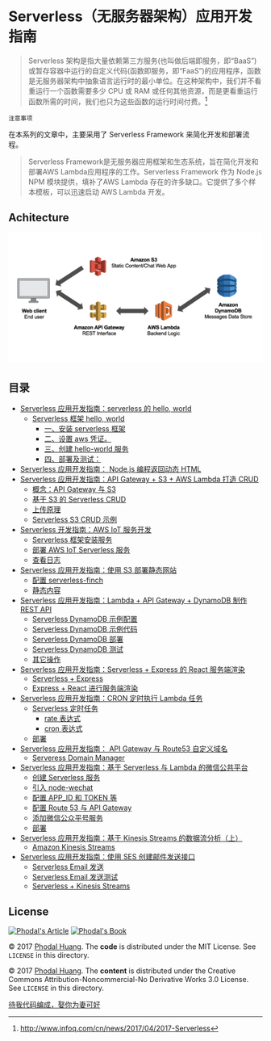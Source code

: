 Serverless（无服务器架构）应用开发指南
===

> Serverless 架构是指大量依赖第三方服务(也叫做后端即服务，即“BaaS”)或暂存容器中运行的自定义代码(函数即服务，即“FaaS”)的应用程序，函数是无服务器架构中抽象语言运行时的最小单位。在这种架构中，我们并不看重运行一个函数需要多少 CPU 或 RAM 或任何其他资源，而是更看重运行函数所需的时间，我们也只为这些函数的运行时间付费。[^serverless]

[^serverless]: http://www.infoq.com/cn/news/2017/04/2017-Serverless

``注意事项``

在本系列的文章中，主要采用了 Serverless Framework 来简化开发和部署流程。

> Serverless Framework是无服务器应用框架和生态系统，旨在简化开发和部署AWS Lambda应用程序的工作。Serverless Framework 作为 Node.js NPM 模块提供，填补了AWS Lambda 存在的许多缺口。它提供了多个样本模板，可以迅速启动 AWS Lambda 开发。

Achitecture
---

![Serverless Application Architecture](images/serverless-spa-architecture.png)

目录
---

*   [Serverless 应用开发指南：serverless 的 hello, world](https://phodal.github.io/serverless-guide/#serverless-应用开发指南serverless-的-hello-world)
    *   [Serverless 框架 hello, world](https://phodal.github.io/serverless-guide/#serverless-框架-hello-world)
        *   [一、安装 serverless 框架](https://phodal.github.io/serverless-guide/#一安装-serverless-框架)
        *   [二、设置 aws 凭证。](https://phodal.github.io/serverless-guide/#二设置-aws-凭证)
        *   [三、创建 hello-world 服务](https://phodal.github.io/serverless-guide/#三创建-hello-world-服务)
        *   [四、部署及测试：](https://phodal.github.io/serverless-guide/#四部署及测试)
*   [Serverless 应用开发指南： Node.js 编程返回动态 HTML](https://phodal.github.io/serverless-guide/#serverless-应用开发指南-node.js-编程返回动态-html)
*   [Serverless 应用开发指南：API Gateway + S3 + AWS Lambda 打造 CRUD](https://phodal.github.io/serverless-guide/#serverless-应用开发指南api-gateway-s3-aws-lambda-打造-crud)
    *   [概念：API Gateway 与 S3](https://phodal.github.io/serverless-guide/#概念api-gateway-与-s3)
    *   [基于 S3 的 Serverless CRUD](https://phodal.github.io/serverless-guide/#基于-s3-的-serverless-crud)
    *   [上传原理](https://phodal.github.io/serverless-guide/#上传原理)
    *   [Serverless S3 CRUD 示例](https://phodal.github.io/serverless-guide/#serverless-s3-crud-示例)
*   [Serverless 开发指南：AWS IoT 服务开发](https://phodal.github.io/serverless-guide/#serverless-开发指南aws-iot-服务开发)
    *   [Serverless 框架安装服务](https://phodal.github.io/serverless-guide/#serverless-框架安装服务)
    *   [部署 AWS IoT Serverless 服务](https://phodal.github.io/serverless-guide/#部署-aws-iot-serverless-服务)
    *   [查看日志](https://phodal.github.io/serverless-guide/#查看日志)
*   [Serverless 应用开发指南：使用 S3 部署静态网站](https://phodal.github.io/serverless-guide/#serverless-应用开发指南使用-s3-部署静态网站)
    *   [配置 serverless-finch](https://phodal.github.io/serverless-guide/#配置-serverless-finch)
    *   [静态内容](https://phodal.github.io/serverless-guide/#静态内容)
*   [Serverless 应用开发指南：Lambda + API Gateway + DynamoDB 制作 REST API](https://phodal.github.io/serverless-guide/#serverless-应用开发指南lambda-api-gateway-dynamodb-制作-rest-api)
    *   [Serverless DynamoDB 示例配置](https://phodal.github.io/serverless-guide/#serverless-dynamodb-示例配置)
    *   [Serverless DynamoDB 示例代码](https://phodal.github.io/serverless-guide/#serverless-dynamodb-示例代码)
    *   [Serverless DynamoDB 部署](https://phodal.github.io/serverless-guide/#serverless-dynamodb-部署)
    *   [Serverless DynamoDB 测试](https://phodal.github.io/serverless-guide/#serverless-dynamodb-测试)
    *   [其它操作](https://phodal.github.io/serverless-guide/#其它操作)
*   [Serverless 应用开发指南：Serverless + Express 的 React 服务端渲染](https://phodal.github.io/serverless-guide/#serverless-应用开发指南serverless-express-的-react-服务端渲染)
    *   [Serverless + Express](https://phodal.github.io/serverless-guide/#serverless-express)
    *   [Express + React 进行服务端渲染](https://phodal.github.io/serverless-guide/#express-react-进行服务端渲染)
*   [Serverless 应用开发指南：CRON 定时执行 Lambda 任务](https://phodal.github.io/serverless-guide/#serverless-应用开发指南cron-定时执行-lambda-任务)
    *   [Serverless 定时任务](https://phodal.github.io/serverless-guide/#serverless-定时任务)
        *   [rate 表达式](https://phodal.github.io/serverless-guide/#rate-表达式)
        *   [cron 表达式](https://phodal.github.io/serverless-guide/#cron-表达式)
    *   [部署](https://phodal.github.io/serverless-guide/#部署)
*   [Serverless 应用开发指南： API Gateway 与 Route53 自定义域名](https://phodal.github.io/serverless-guide/#serverless-应用开发指南-api-gateway-与-route53-自定义域名)
    *   [Serveress Domain Manager](https://phodal.github.io/serverless-guide/#serveress-domain-manager)
*   [Serverless 应用开发指南：基于 Serverless 与 Lambda 的微信公共平台](https://phodal.github.io/serverless-guide/#serverless-应用开发指南基于-serverless-与-lambda-的微信公共平台)
    *   [创建 Serverless 服务](https://phodal.github.io/serverless-guide/#创建-serverless-服务)
    *   [引入 node-wechat](https://phodal.github.io/serverless-guide/#引入-node-wechat)
    *   [配置 APP_ID 和 TOKEN 等](https://phodal.github.io/serverless-guide/#配置-app_id-和-token-等)
    *   [配置 Route 53 与 API Gateway](https://phodal.github.io/serverless-guide/#配置-route-53-与-api-gateway)
    *   [添加微信公众平号服务](https://phodal.github.io/serverless-guide/#添加微信公众平号服务)
    *   [部署](https://phodal.github.io/serverless-guide/#部署-1)
*   [Serverless 应用开发指南：基于 Kinesis Streams 的数据流分析（上）](https://phodal.github.io/serverless-guide/#serverless-应用开发指南基于-kinesis-streams-的数据流分析上)
    *   [Amazon Kinesis Streams](https://phodal.github.io/serverless-guide/#amazon-kinesis-streams)
*   [Serverless 应用开发指南：使用 SES 创建邮件发送接口](https://phodal.github.io/serverless-guide/#serverless-应用开发指南使用-ses-创建邮件发送接口)
    *   [Serverless Email 发送](https://phodal.github.io/serverless-guide/#serverless-email-发送)
    *   [Serverless Email 发送测试](https://phodal.github.io/serverless-guide/#serverless-email-发送测试)
    *   [Serverless + Kinesis Streams](https://phodal.github.io/serverless-guide/#serverless-kinesis-streams)

License
---

[![Phodal's Article](http://brand.phodal.com/shields/article-small.svg)](https://www.phodal.com/) [![Phodal's Book](http://brand.phodal.com/shields/book-small.svg)](https://www.phodal.com/)


© 2017 [Phodal Huang](https://www.phodal.com). The **code** is distributed under the MIT License. See `LICENSE` in this directory.

© 2017 [Phodal Huang](https://www.phodal.com). The **content** is distributed under the Creative Commons Attribution-Noncommercial-No Derivative Works 3.0 License. See `LICENSE` in this directory.

[待我代码编成，娶你为妻可好](http://www.xuntayizhan.com/blog/ji-ke-ai-qing-zhi-er-shi-dai-wo-dai-ma-bian-cheng-qu-ni-wei-qi-ke-hao-wan/)
